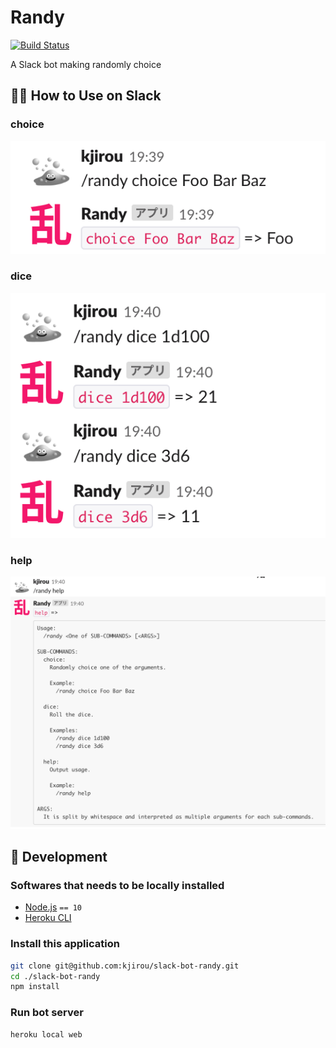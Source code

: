 # Randy

[![Build Status](https://travis-ci.org/kjirou/slack-bot-randy.svg?branch=master)](https://travis-ci.org/kjirou/slack-bot-randy)

A Slack bot making randomly choice


## :tipping_hand_woman: How to Use on Slack
### choice

![choice sample](/doc/ss-sample-choice.png)

### dice

![dice sample](/doc/ss-sample-dice.png)

### help
![help sample](/doc/ss-sample-help.png)


## :wrench: Development
### Softwares that needs to be locally installed

- [Node.js](https://nodejs.org/) `== 10`
- [Heroku CLI](https://devcenter.heroku.com/articles/heroku-cli)

### Install this application

```bash
git clone git@github.com:kjirou/slack-bot-randy.git
cd ./slack-bot-randy
npm install
```

### Run bot server

```bash
heroku local web
```
